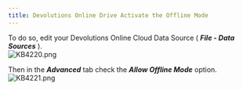 ```yaml
---
title: Devolutions Online Drive Activate the Offline Mode
---
```

To do so, edit your Devolutions Online Cloud Data Source ( ***File - Data Sources*** ).  
![KB4220.png](/img/en/kb/KB4220.png)  

Then in the ***Advanced*** tab check the ***Allow Offline Mode*** option.  
![KB4221.png](/img/en/kb/KB4221.png)

